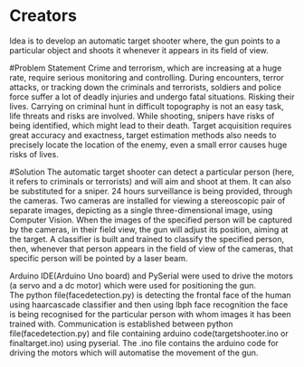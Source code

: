 # Creators
Idea is to develop an automatic target shooter where, the gun points to a particular object and shoots it whenever it appears in its field of view.

#Problem Statement
Crime and terrorism, which are increasing at a huge rate,  require serious monitoring and controlling. During encounters, terror attacks, or tracking down the criminals and terrorists, soldiers and police force suffer a lot of deadly injuries and undergo fatal situations. Risking their lives. Carrying on criminal hunt  in difficult topography  is not an easy task, life threats and risks are 
involved. While shooting, snipers  have  risks of being identified, which might lead to their death.  Target acquisition  requires great  accuracy and exactness, target estimation methods also needs to precisely locate the location of the enemy, even a small  error causes huge 
risks of lives.

#Solution
The automatic target shooter can detect a particular person (here, it refers to criminals or terrorists) and will aim and shoot at them. It can also be substituted for a sniper.  24 hours surveillance is being provided, through the cameras. Two cameras are installed for viewing a stereoscopic pair of separate images, depicting as a single three-dimensional image, using Computer Vision. When the images of the specified person will be captured by the cameras, in their field view, the gun will adjust its position, aiming at the target. A classifier is built and trained to classify the specified person, then, whenever that person appears in the field of view of the cameras, that specific person will be pointed by a laser beam.

Arduino IDE(Arduino Uno board) and PySerial were used to drive the motors (a servo and a dc motor) which were used for positioning the gun.  
The python file(facedetection.py) is detecting the frontal face of the human using haarcascade classifier and then using lbph face recognition the face is being recognised for the particular person with whom images it has been trained with. 
Communication is established between python file(facedetection.py) and file containing arduino code(targetshooter.ino or finaltarget.ino) using pyserial.
The .ino file contains the arduino code for driving the motors which will automatise the movement of the gun.

